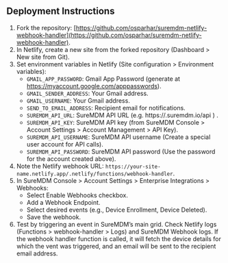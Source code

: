 ## Deployment Instructions
1. Fork the repository: [https://github.com/osparhar/suremdm-netlify-webhook-handler](https://github.com/osparhar/suremdm-netlify-webhook-handler).
2. In Netlify, create a new site from the forked repository (Dashboard > New site from Git).
3. Set environment variables in Netlify (Site configuration > Environment variables):
   - `GMAIL_APP_PASSWORD`: Gmail App Password (generate at https://myaccount.google.com/apppasswords).
   - `GMAIL_SENDER_ADDRESS`: Your Gmail address.
   - `GMAIL_USERNAME`: Your Gmail address.
   - `SEND_TO_EMAIL_ADDRESS`: Recipient email for notifications.
   - `SUREMDM_API_URL`: SureMDM API URL (e.g. https://<acme-example>.suremdm.io/api ) .
   - `SUREMDM_API_KEY`: SureMDM API key (from SureMDM Console > Account Settings > Account Management > API Key).
   - `SUREMDM_API_USERNAME`: SureMDM API username (Create a special user account for API calls).
   - `SUREMDM_API_PASSWORD`: SureMDM API password (Use the password for the account created above).
4. Note the Netlify webhook URL: `https://your-site-name.netlify.app/.netlify/functions/webhook-handler`.
5. In SureMDM Console > Account Settings > Enterprise Integrations > Webhooks:
   - Select Enable Webhooks checkbox.
   - Add a Webhook Endpoint.
   - Select desired events (e.g., Device Enrollment, Device Deleted).
   - Save the webhook.
7. Test by triggering an event in SureMDM’s main grid. Check Netlify logs (Functions > webhook-handler > Logs) and SureMDM Webhook logs. If the webhook handler function is called, it will fetch the device details for which the vent was triggered, and an email will be sent to the recipient email address.
